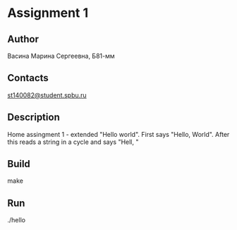 # Assignment 1
## Author
Васина Марина Сергеевна, Б81-мм
## Contacts
st140082@student.spbu.ru
## Description
Home assingment 1 - extended "Hello world". First says "Hello, World". After this reads a string in a cycle and says "Hell, <string>"
## Build
make
## Run
./hello
